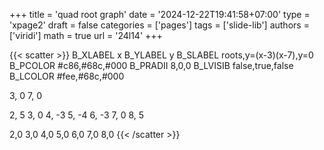 +++
title = 'quad root graph'
date = '2024-12-22T19:41:58+07:00'
type = 'xpage2'
draft = false
categories = ['pages']
tags = ['slide-lib']
authors = ['viridi']
math = true
url = '24l14'
+++
<!--more-->

{{< scatter >}}
B_XLABEL x
B_YLABEL y
B_SLABEL roots,y=(x-3)(x-7),y=0
B_PCOLOR #c86,#68c,#000
B_PRADII 8,0,0
B_LVISIB false,true,false
B_LCOLOR #fee,#68c,#000

3, 0
7, 0

2, 5
3, 0
4, -3
5, -4
6, -3
7, 0 
8, 5

2,0
3,0
4,0
5,0
6,0
7,0
8,0
{{< /scatter >}}
